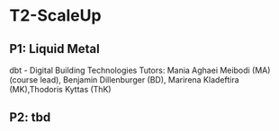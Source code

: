 # T2-ScaleUp

## P1: Liquid Metal

dbt - Digital Building Technologies
Tutors: Mania Aghaei Meibodi (MA) (course lead), Benjamin Dillenburger (BD), Marirena Kladeftira (MK),Thodoris Kyttas (ThK)

## P2: tbd
